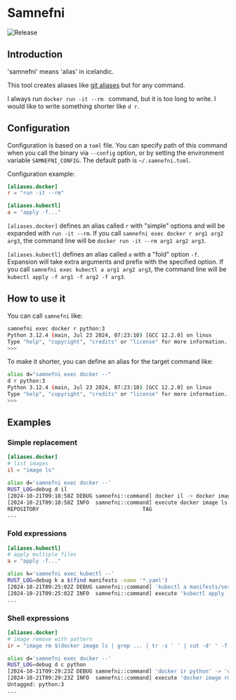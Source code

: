 # Samnefni

![Release](https://github.com/chino540off/samnefni/actions/workflows/release.yml/badge.svg)

## Introduction
'samnefni' means 'alias' in icelandic.

This tool creates aliases like [git aliases](https://git-scm.com/book/en/v2/Git-Basics-Git-Aliases) but for any command.

I always run `docker run -it --rm ` command, but it is too long to write. I would like to write something shorter like `d r`.

## Configuration

Configuration is based on a `toml` file. You can specify path of this command when you call the binary via `--config` option, or by setting the environment variable `SAMNEFNI_CONFIG`. The default path is `~/.samnefni.toml`.

Configuration example:
```toml
[aliases.docker]
r = "run -it --rm"

[aliases.kubectl]
a = "apply -f..."
```

`[aliases.docker]` defines an alias called `r` with "simple" options and will be expanded with `run -it --rm`.
If you call `samnefni exec docker r arg1 arg2 arg3`, the command line will be
`docker run -it --rm arg1 arg2 arg3`.

`[aliases.kubectl]` defines an alias called `a` with a "fold" option `-f`. Expansion will take extra arguments
and prefix with the specified option. If you call `samnefni exec kubectl a arg1 arg2 arg3`, the command line
will be `kubectl apply -f arg1 -f arg2 -f arg3`.


## How to use it

You can call `samnefni` like:
``` sh
samnefni exec docker r python:3
Python 3.12.4 (main, Jul 23 2024, 07:23:10) [GCC 12.2.0] on linux
Type "help", "copyright", "credits" or "license" for more information.
>>>
```

To make it shorter, you can define an alias for the target command like:
``` sh
alias d="samnefni exec docker --"
d r python:3
Python 3.12.4 (main, Jul 23 2024, 07:23:10) [GCC 12.2.0] on linux
Type "help", "copyright", "credits" or "license" for more information.
>>>
```

## Examples
### Simple replacement
```toml
[aliases.docker]
# list images
il = "image ls"
```

```sh
alias d='samnefni exec docker --'
RUST_LOG=debug d il
[2024-10-21T09:18:58Z DEBUG samnefni::command] docker il -> docker image ls
[2024-10-21T09:18:58Z INFO  samnefni::command] execute docker image ls
REPOSITORY                                 TAG                            IMAGE ID       CREATED         SIZE
...
```

### Fold expressions
```toml
[aliases.kubectl]
# apply multiple files
a = "apply -f..."
```

```sh
alias k='samnefni exec kubectl --'
RUST_LOG=debug k a $(find manifests -name '*.yaml')
[2024-10-21T09:25:02Z DEBUG samnefni::command] 'kubectl a manifests/service.yaml manifests/ingress.yaml manifests/deployment.yaml manifests/serviceaccount.yaml' -> 'kubectl apply -f manifests/service.yaml -f manifests/ingress.yaml -f manifests/deployment.yaml -f manifests/serviceaccount.yaml'
[2024-10-21T09:25:02Z INFO  samnefni::command] execute 'kubectl apply -f manifests/service.yaml -f manifests/ingress.yaml -f manifests/deployment.yaml -f manifests/serviceaccount.yaml'
...
```

### Shell expressions
```toml
[aliases.docker]
# image remove with pattern
ir = "image rm $(docker image ls | grep ... | tr -s ' ' | cut -d' ' -f 3)"
```

```sh
alias d='samnefni exec docker --'
RUST_LOG=debug d c python
[2024-10-21T09:29:23Z DEBUG samnefni::command] 'docker ir python' -> 'docker image rm $(docker image ls | grep python | tr -s ' ' | cut -d' ' -f 3)'
[2024-10-21T09:29:23Z INFO  samnefni::command] execute 'docker image rm $(docker image ls | grep python | tr -s ' ' | cut -d' ' -f 3)'
Untagged: python:3
...
```
